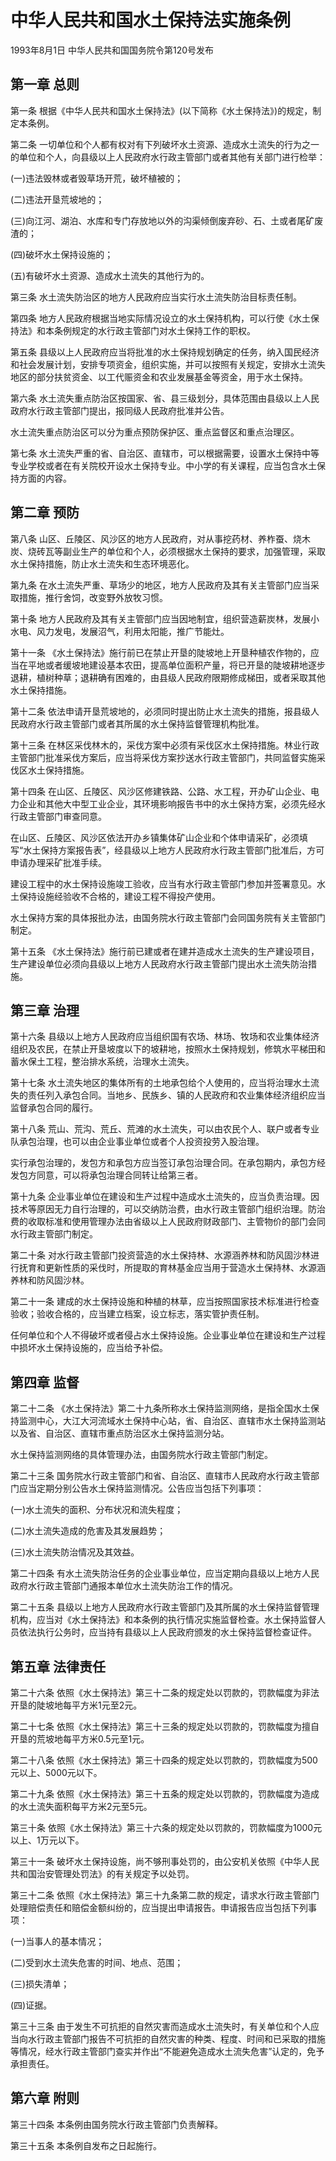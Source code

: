 # 中华人民共和国水土保持法实施条例

1993年8月1日 中华人民共和国国务院令第120号发布　

<!-- INFO END -->

## 第一章 总则

第一条 根据《中华人民共和国水土保持法》(以下简称《水土保持法》)的规定，制定本条例。

第二条 一切单位和个人都有权对有下列破坏水土资源、造成水土流失的行为之一的单位和个人，向县级以上人民政府水行政主管部门或者其他有关部门进行检举：

(一)违法毁林或者毁草场开荒，破坏植被的；

(二)违法开垦荒坡地的；

(三)向江河、湖泊、水库和专门存放地以外的沟渠倾倒废弃砂、石、土或者尾矿废渣的；

(四)破坏水土保持设施的；

(五)有破坏水土资源、造成水土流失的其他行为的。

第三条 水土流失防治区的地方人民政府应当实行水土流失防治目标责任制。

第四条 地方人民政府根据当地实际情况设立的水土保持机构，可以行使《水土保持法》和本条例规定的水行政主管部门对水土保持工作的职权。

第五条 县级以上人民政府应当将批准的水土保持规划确定的任务，纳入国民经济和社会发展计划，安排专项资金，组织实施，并可以按照有关规定，安排水土流失地区的部分扶贫资金、以工代赈资金和农业发展基金等资金，用于水土保持。

第六条 水土流失重点防治区按国家、省、县三级划分，具体范围由县级以上人民政府水行政主管部门提出，报同级人民政府批准并公告。

水土流失重点防治区可以分为重点预防保护区、重点监督区和重点治理区。

第七条 水土流失严重的省、自治区、直辖市，可以根据需要，设置水土保持中等专业学校或者在有关院校开设水土保持专业。中小学的有关课程，应当包含水土保持方面的内容。

## 第二章 预防

第八条 山区、丘陵区、风沙区的地方人民政府，对从事挖药材、养柞蚕、烧木炭、烧砖瓦等副业生产的单位和个人，必须根据水土保持的要求，加强管理，采取水土保持措施，防止水土流失和生态环境恶化。

第九条 在水土流失严重、草场少的地区，地方人民政府及其有关主管部门应当采取措施，推行舍饲，改变野外放牧习惯。

第十条 地方人民政府及其有关主管部门应当因地制宜，组织营造薪炭林，发展小水电、风力发电，发展沼气，利用太阳能，推广节能灶。

第十一条 《水土保持法》施行前已在禁止开垦的陡坡地上开垦种植农作物的，应当在平地或者缓坡地建设基本农田，提高单位面积产量，将已开垦的陡坡耕地逐步退耕，植树种草；退耕确有困难的，由县级人民政府限期修成梯田，或者采取其他水土保持措施。

第十二条 依法申请开垦荒坡地的，必须同时提出防止水土流失的措施，报县级人民政府水行政主管部门或者其所属的水土保持监督管理机构批准。

第十三条 在林区采伐林木的，采伐方案中必须有采伐区水土保持措施。林业行政主管部门批准采伐方案后，应当将采伐方案抄送水行政主管部门，共同监督实施采伐区水土保持措施。

第十四条 在山区、丘陵区、风沙区修建铁路、公路、水工程，开办矿山企业、电力企业和其他大中型工业企业，其环境影响报告书中的水土保持方案，必须先经水行政主管部门审查同意。

在山区、丘陵区、风沙区依法开办乡镇集体矿山企业和个体申请采矿，必须填写“水土保持方案报告表”，经县级以上地方人民政府水行政主管部门批准后，方可申请办理采矿批准手续。

建设工程中的水土保持设施竣工验收，应当有水行政主管部门参加并签署意见。水土保持设施经验收不合格的，建设工程不得投产使用。

水土保持方案的具体报批办法，由国务院水行政主管部门会同国务院有关主管部门制定。

第十五条 《水土保持法》施行前已建或者在建并造成水土流失的生产建设项目，生产建设单位必须向县级以上地方人民政府水行政主管部门提出水土流失防治措施。

## 第三章 治理

第十六条 县级以上地方人民政府应当组织国有农场、林场、牧场和农业集体经济组织及农民，在禁止开垦坡度以下的坡耕地，按照水土保持规划，修筑水平梯田和蓄水保土工程，整治排水系统，治理水土流失。

第十七条 水土流失地区的集体所有的土地承包给个人使用的，应当将治理水土流失的责任列入承包合同。当地乡、民族乡、镇的人民政府和农业集体经济组织应当监督承包合同的履行。

第十八条 荒山、荒沟、荒丘、荒滩的水土流失，可以由农民个人、联户或者专业队承包治理，也可以由企业事业单位或者个人投资投劳入股治理。

实行承包治理的，发包方和承包方应当签订承包治理合同。在承包期内，承包方经发包方同意，可以将承包治理合同转让给第三者。

第十九条 企业事业单位在建设和生产过程中造成水土流失的，应当负责治理。因技术等原因无力自行治理的，可以交纳防治费，由水行政主管部门组织治理。防治费的收取标准和使用管理办法由省级以上人民政府财政部门、主管物价的部门会同水行政主管部门制定。

第二十条 对水行政主管部门投资营造的水土保持林、水源涵养林和防风固沙林进行抚育和更新性质的采伐时，所提取的育林基金应当用于营造水土保持林、水源涵养林和防风固沙林。

第二十一条 建成的水土保持设施和种植的林草，应当按照国家技术标准进行检查验收；验收合格的，应当建立档案，设立标志，落实管护责任制。

任何单位和个人不得破坏或者侵占水土保持设施。企业事业单位在建设和生产过程中损坏水土保持设施的，应当给予补偿。

## 第四章 监督

第二十二条 《水土保持法》第二十九条所称水土保持监测网络，是指全国水土保持监测中心，大江大河流域水土保持中心站，省、自治区、直辖市水土保持监测站以及省、自治区、直辖市重点防治区水土保持监测分站。

水土保持监测网络的具体管理办法，由国务院水行政主管部门制定。

第二十三条 国务院水行政主管部门和省、自治区、直辖市人民政府水行政主管部门应当定期分别公告水土保持监测情况。公告应当包括下列事项：

(一)水土流失的面积、分布状况和流失程度；

(二)水土流失造成的危害及其发展趋势；

(三)水土流失防治情况及其效益。

第二十四条 有水土流失防治任务的企业事业单位，应当定期向县级以上地方人民政府水行政主管部门通报本单位水土流失防治工作的情况。

第二十五条 县级以上地方人民政府水行政主管部门及其所属的水土保持监督管理机构，应当对《水土保持法》和本条例的执行情况实施监督检查。水土保持监督人员依法执行公务时，应当持有县级以上人民政府颁发的水土保持监督检查证件。

## 第五章 法律责任

第二十六条 依照《水土保持法》第三十二条的规定处以罚款的，罚款幅度为非法开垦的陡坡地每平方米1元至2元。

第二十七条 依照《水土保持法》第三十三条的规定处以罚款的，罚款幅度为擅自开垦的荒坡地每平方米0.5元至1元。

第二十八条 依照《水土保持法》第三十四条的规定处以罚款的，罚款幅度为500元以上、5000元以下。

第二十九条 依照《水土保持法》第三十五条的规定处以罚款的，罚款幅度为造成的水土流失面积每平方米2元至5元。

第三十条 依照《水土保持法》第三十六条的规定处以罚款的，罚款幅度为1000元以上、1万元以下。

第三十一条 破坏水土保持设施，尚不够刑事处罚的，由公安机关依照《中华人民共和国治安管理处罚法》的有关规定予以处罚。

第三十二条 依照《水土保持法》第三十九条第二款的规定，请求水行政主管部门处理赔偿责任和赔偿金额纠纷的，应当提出申请报告。申请报告应当包括下列事项：

(一)当事人的基本情况；

(二)受到水土流失危害的时间、地点、范围；

(三)损失清单；

(四)证据。

第三十三条 由于发生不可抗拒的自然灾害而造成水土流失时，有关单位和个人应当向水行政主管部门报告不可抗拒的自然灾害的种类、程度、时间和已采取的措施等情况，经水行政主管部门查实并作出“不能避免造成水土流失危害”认定的，免予承担责任。

## 第六章 附则

第三十四条 本条例由国务院水行政主管部门负责解释。

第三十五条 本条例自发布之日起施行。